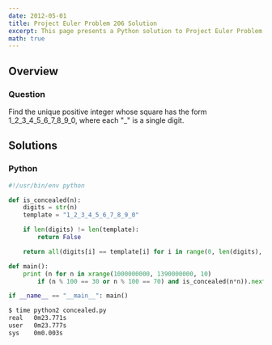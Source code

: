 ```yaml
---
date: 2012-05-01
title: Project Euler Problem 206 Solution
excerpt: This page presents a Python solution to Project Euler Problem 206.
math: true
---
```



## Overview


### Question

Find the unique positive integer whose square has the form 1\_2\_3\_4\_5\_6\_7\_8\_9\_0,
where each "\_" is a single digit.






## Solutions

### Python

```python
#!/usr/bin/env python

def is_concealed(n):
    digits = str(n)
    template = "1_2_3_4_5_6_7_8_9_0"

    if len(digits) != len(template):
        return False

    return all(digits[i] == template[i] for i in range(0, len(digits), 2))

def main():
    print (n for n in xrange(1000000000, 1390000000, 10)
        if (n % 100 == 30 or n % 100 == 70) and is_concealed(n*n)).next()

if __name__ == "__main__": main()
```


```bash
$ time python2 concealed.py
real   0m23.771s
user   0m23.777s
sys    0m0.003s
```


